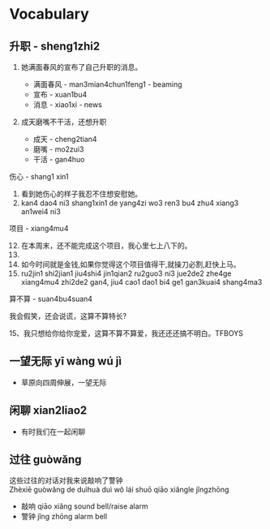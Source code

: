 # Vocabulary



## 升职 - sheng1zhi2

1. 她满面春风的宣布了自己升职的消息。

    - 满面春风 - man3mian4chun1feng1 - beaming
    - 宣布 - xuan1bu4
    - 消息 - xiao1xi - news

2.  成天磨嘴不干活，还想升职

    - 成天 - cheng2tian4
    - 磨嘴 - mo2zui3
    - 干活 - gan4huo

伤心 - shang1 xin1

1. 看到她伤心的样子我忍不住想安慰她。
2. kan4 dao4 ni3 shang1xin1 de yang4zi wo3 ren3 bu4 zhu4 xiang3 an1wei4 ni3






项目 - xiang4mu4


12) 在本周末，还不能完成这个项目，我心里七上八下的。
12)
17) 如今时间就是金钱,如果你觉得这个项目值得干,就操刀必割,赶快上马。
1) ru2jin1 shi2jian1 jiu4shi4 jin1qian2 ru2guo3 ni3 jue2de2 zhe4ge xiang4mu4 zhi2de2 gan4, jiu4 cao1 dao1 bi4 ge1 gan3kuai4 shang4ma3


算不算 - suan4bu4suan4

我会假笑，还会说谎，这算不算特长?


15、我只想给你给你宠爱，这算不算不算爱，我还还还搞不明白。TFBOYS

## 一望无际 yī wàng wú jì

- 草原向四周伸展，一望无际

## 闲聊 xian2liao2

- 有时我们在一起闲聊

## 过往 guòwǎng

这些过往的对话对我来说敲响了警钟\
Zhèxiē guòwǎng de duìhuà duì wǒ lái shuō qiāo xiǎngle jǐngzhōng

- 敲响 qiāo xiǎng sound bell/raise alarm
- 警钟 jǐng zhōng alarm bell
